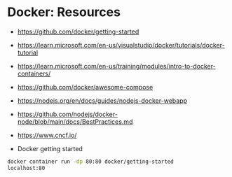 # Docker: Resources

- <https://github.com/docker/getting-started>
- <https://learn.microsoft.com/en-us/visualstudio/docker/tutorials/docker-tutorial>
- <https://learn.microsoft.com/en-us/training/modules/intro-to-docker-containers/>
- <https://github.com/docker/awesome-compose>
- <https://nodejs.org/en/docs/guides/nodejs-docker-webapp>
- <https://github.com/nodejs/docker-node/blob/main/docs/BestPractices.md>
- <https://www.cncf.io/>

- Docker getting started

```bash
docker container run -dp 80:80 docker/getting-started
localhost:80
```
